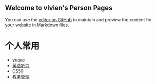 ## Welcome to  vivien's Person Pages

You can use the [editor on GitHub](https://github.com/WWvivien/WWvivien.github.io/edit/main/README.md) to maintain and preview the content for your website in Markdown files.


# 个人常用

 - [yuque](https://www.yuque.com/)
 - [英语听力](https://zhenti.burningvocabulary.com/)
 - [CS50](https://www.bilibili.com/video/BV1ER4y157uA?spm_id_from=333.337.search-card.all.click)
 - [教务管理](http://jiaowu.xaufe.edu.cn/)

